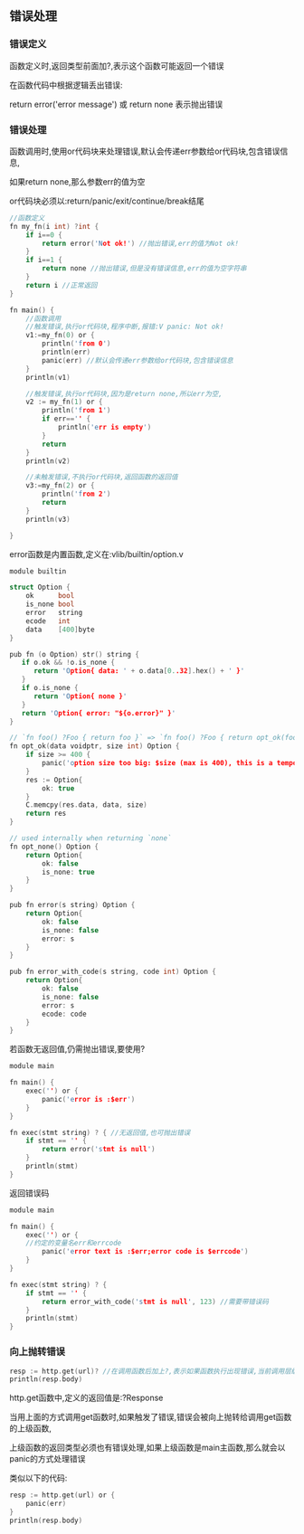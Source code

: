 ## 错误处理

### 错误定义

函数定义时,返回类型前面加?,表示这个函数可能返回一个错误

在函数代码中根据逻辑丢出错误:

return error('error message') 或 return none 表示抛出错误

### 错误处理

函数调用时,使用or代码块来处理错误,默认会传递err参数给or代码块,包含错误信息,

如果return none,那么参数err的值为空

or代码块必须以:return/panic/exit/continue/break结尾

```c
//函数定义
fn my_fn(i int) ?int {
	if i==0 {
		return error('Not ok!') //抛出错误,err的值为Not ok!
	}
	if i==1 {
	    return none //抛出错误,但是没有错误信息,err的值为空字符串
	}
	return i //正常返回
}

fn main() {
    //函数调用
    //触发错误,执行or代码块,程序中断,报错:V panic: Not ok!
	v1:=my_fn(0) or {
	    println('from 0')
	    println(err)
	    panic(err) //默认会传递err参数给or代码块,包含错误信息
	}
	println(v1)

    //触发错误,执行or代码块,因为是return none,所以err为空,
	v2 := my_fn(1) or {
	    println('from 1')
	    if err=='' {
	        println('err is empty')
	    }
		return
	}
	println(v2)

    //未触发错误,不执行or代码块,返回函数的返回值 
	v3:=my_fn(2) or {
	    println('from 2')
	    return
	}
	println(v3)

}
```

error函数是内置函数,定义在:vlib/builtin/option.v

```c
module builtin

struct Option {
	ok      bool
	is_none bool
	error   string
	ecode   int
	data    [400]byte
}

pub fn (o Option) str() string {
   if o.ok && !o.is_none {
	  return 'Option{ data: ' + o.data[0..32].hex() + ' }'
   }
   if o.is_none {
	  return 'Option{ none }'
   }
   return 'Option{ error: "${o.error}" }'
}

// `fn foo() ?Foo { return foo }` => `fn foo() ?Foo { return opt_ok(foo); }`
fn opt_ok(data voidptr, size int) Option {
	if size >= 400 {
		panic('option size too big: $size (max is 400), this is a temporary limit')
	}
	res := Option{
		ok: true
	}
	C.memcpy(res.data, data, size)
	return res
}

// used internally when returning `none`
fn opt_none() Option {
	return Option{
		ok: false
		is_none: true
	}
}

pub fn error(s string) Option {
	return Option{
		ok: false
		is_none: false
		error: s
	}
}

pub fn error_with_code(s string, code int) Option {
	return Option{
		ok: false
		is_none: false
		error: s
		ecode: code
	}
}
```

若函数无返回值,仍需抛出错误,要使用?

```c
module main

fn main() {
	exec('') or {
		panic('error is :$err')
	}
}

fn exec(stmt string) ? { //无返回值,也可抛出错误
	if stmt == '' {
		return error('stmt is null')
	}
	println(stmt)
}
```

返回错误码

```c
module main

fn main() {
	exec('') or {
    //约定的变量名err和errcode
		panic('error text is :$err;error code is $errcode') 
	}
}

fn exec(stmt string) ? {
	if stmt == '' {
		return error_with_code('stmt is null', 123) //需要带错误码
	}
	println(stmt)
}

```



### 向上抛转错误

```c
resp := http.get(url)? //在调用函数后加上?,表示如果函数执行出现错误,当前调用层级不处理,直接向上抛转错误
println(resp.body)
```

http.get函数中,定义的返回值是:?Response

当用上面的方式调用get函数时,如果触发了错误,错误会被向上抛转给调用get函数的上级函数,

上级函数的返回类型必须也有错误处理,如果上级函数是main主函数,那么就会以panic的方式处理错误

类似以下的代码:

```c
resp := http.get(url) or {
	panic(err)
}
println(resp.body)
```







